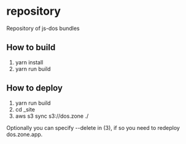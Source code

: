 # repository

Repository of js-dos bundles

## How to build

1. yarn install
2. yarn run build

## How to deploy

1. yarn run build
2. cd _site
3. aws s3 sync s3://dos.zone ./

Optionally you can specify --delete in (3), if so you need to redeploy dos.zone.app.

